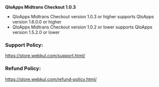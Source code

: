 **QloApps Midtrans Checkout 1.0.3**

- QloApps Midtrans Checkout version 1.0.3 or higher supports QloApps version 1.6.0.0 or higher
- QloApps Midtrans Checkout version 1.0.2 or lower supports QloApps version 1.5.2.0 or lower

### Support Policy:
https://store.webkul.com/support.html/

### Refund Policy:
https://store.webkul.com/refund-policy.html/
